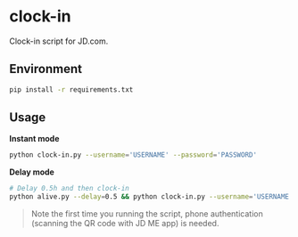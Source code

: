 # clock-in

Clock-in script for JD.com.

## Environment

```bash
pip install -r requirements.txt
```

## Usage

**Instant mode**

```bash
python clock-in.py --username='USERNAME' --password='PASSWORD'
```

**Delay mode**

```bash
# Delay 0.5h and then clock-in
python alive.py --delay=0.5 && python clock-in.py --username='USERNAME' --password='PASSWORD'
```

> Note the first time you running the script, phone authentication (scanning the QR code with JD ME app) is needed.
